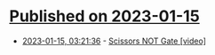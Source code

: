 # [Published on 2023-01-15](index.md)

* [2023-01-15, 03:21:36](https://news.ycombinator.com/item?id=34386452) - [Scissors NOT Gate [video]](https://www.youtube.com/watch?v=uVS7YGSKmJM)
